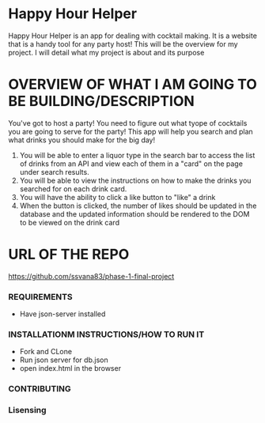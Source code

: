 # Happy Hour Helper
Happy Hour Helper is an app for dealing with cocktail making. It is a website that is a handy tool for any party host!
This will be the overview for my project. I will detail what my project is about and its purpose


# OVERVIEW OF WHAT I AM GOING TO BE BUILDING/DESCRIPTION
You've got to host a party! You need to figure out what tyope of cocktails you are going to serve for the party!
This app will help you search and plan what drinks you should make for the big day!
1. You will be able to enter a liquor type in the search bar to access the list of drinks from an API and view each of them in a "card" on the page under search  results. 
2. You will be able to view the instructions on how to make the drinks you searched for on each drink card. 
3. You will have the ability to click a like button to "like" a drink 
4. When the button is clicked, the number of likes should be updated in the database and the updated information should be rendered to the
DOM to be viewed on the drink card


# URL OF THE REPO
https://github.com/ssvana83/phase-1-final-project


### REQUIREMENTS 
* Have json-server installed

### INSTALLATIONM INSTRUCTIONS/HOW TO RUN IT
* Fork and CLone
* Run json server for db.json
* open index.html in the browser

### CONTRIBUTING



### Lisensing


